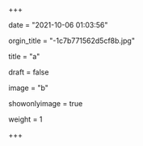 +++

date = "2021-10-06 01:03:56"

orgin_title = "-1c7b771562d5cf8b.jpg"

title = "a"

draft = false

image = "b"

showonlyimage = true

weight = 1

+++